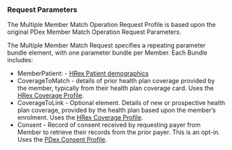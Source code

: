 ### Request Parameters

The Multiple Member Match Operation Request Profile is based upon the original PDex Member Match Operation Request 
Parameters.

The Multiple Member Match Request specifies a repeating parameter bundle element, 
with one parameter bundle per Member. Each Bundle includes:

- MemberPatient: - [HRex Patient demographics](http://hl7.org/fhir/us/davinci-hrex/StructureDefinition-hrex-patient-demographics.html)
- CoverageToMatch - details of prior health plan coverage provided by the member, typically from their health plan coverage card. Uses the [HRex Coverage Profile](http://hl7.org/fhir/us/davinci-hrex/StructureDefinition-hrex-coverage.html).
- CoverageToLink - Optional element. Details of new or prospective health plan coverage, provided by the health plan based upon the member’s enrolment. Uses the [HRex Coverage Profile](http://hl7.org/fhir/us/davinci-hrex/StructureDefinition-hrex-coverage.html).
- Consent - Record of consent received by requesting payer from Member to retrieve their records from the prior payer. This is an opt-in. Uses the [PDex Consent Profile](StructureDefinition-pdex-consent.html).


